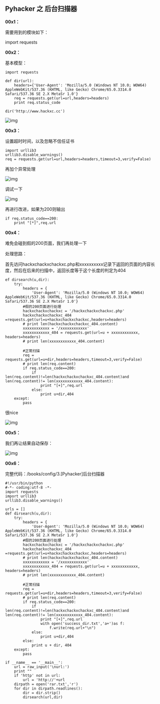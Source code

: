 ## Pyhacker 之 后台扫描器

**00x1：**  

需要用到的模块如下：  

import requests  

**00x2：**  

基本模型：  

```
import requests

def dir(url):
    headers={'User-Agent': 'Mozilla/5.0 (Windows NT 10.0; WOW64) AppleWebKit/537.36 (KHTML, like Gecko) Chrome/65.0.3314.0 Safari/537.36 SE 2.X MetaSr 1.0'}
    req = requests.get(url=url,headers=headers)
    print req.status_code

dir('http://www.hackxc.cc')
```  

![img](https://github.com/hackxc/Pyhacker/blob/master/books/img/3/1.png)  

**00x3：**  

设置超时时间，以及忽略不信任证书  

```
import urllib3
urllib3.disable_warnings()
req = requests.get(url=url,headers=headers,timeout=3,verify=False)
```  

再加个异常处理  

![img](https://github.com/hackxc/Pyhacker/blob/master/books/img/3/2.png)  

调试一下  

![img](https://github.com/hackxc/Pyhacker/blob/master/books/img/3/3.png)  

再进行改进，如果为200则输出  

```
if req.status_code==200:
    print "[*]",req.url
```  

**00x4：**  

难免会碰到假的200页面，我们再处理一下  

处理思路：  

首先访问hackxchackxchackxc.php和xxxxxxxxxx记录下返回的页面的内容长度，然后在后来的扫描中，返回长度等于这个长度的判定为404  

```
ef dirsearch(u,dir):
    try:
        headers = {
            'User-Agent': 'Mozilla/5.0 (Windows NT 10.0; WOW64) AppleWebKit/537.36 (KHTML, like Gecko) Chrome/65.0.3314.0 Safari/537.36 SE 2.X MetaSr 1.0'}
        #假的200页面进行处理
        hackxchackxchackxc = '/hackxchackxchackxc.php'
        hackxchackxchackxc_404 =requests.get(url=u+hackxchackxchackxc,headers=headers)
        # print len(hackxchackxchackxc_404.content)
        xxxxxxxxxxxx = '/xxxxxxxxxxxx'
        xxxxxxxxxxxx_404 = requests.get(url=u + xxxxxxxxxxxx, headers=headers)
        # print len(xxxxxxxxxxxx_404.content)

        #正常扫描
        req = requests.get(url=u+dir,headers=headers,timeout=3,verify=False)
        # print len(req.content)
        if req.status_code==200:
            if len(req.content)!=len(hackxchackxchackxc_404.content)and len(req.content)!= len(xxxxxxxxxxxx_404.content):
                print "[+]",req.url
            else:
                print u+dir,404
    except:
        pass
```  

很nice  

![img](https://github.com/hackxc/Pyhacker/blob/master/books/img/3/4.png)  

**00x5：**  

我们再让结果自动保存：  

![img](https://github.com/hackxc/Pyhacker/blob/master/books/img/3/5.png)  

**00x6：**  

完整代码：/books/config/3.[Pyhacker]后台扫描器  

```
#!/usr/bin/python
#-*- coding:utf-8 -*-
import requests
import urllib3
urllib3.disable_warnings()

urls = []
def dirsearch(u,dir):
    try:
        headers = {
            'User-Agent': 'Mozilla/5.0 (Windows NT 10.0; WOW64) AppleWebKit/537.36 (KHTML, like Gecko) Chrome/65.0.3314.0 Safari/537.36 SE 2.X MetaSr 1.0'}
        #假的200页面进行处理
        hackxchackxchackxc = '/hackxchackxchackxc.php'
        hackxchackxchackxc_404 =requests.get(url=u+hackxchackxchackxc,headers=headers)
        # print len(hackxchackxchackxc_404.content)
        xxxxxxxxxxxx = '/xxxxxxxxxxxx'
        xxxxxxxxxxxx_404 = requests.get(url=u + xxxxxxxxxxxx, headers=headers)
        # print len(xxxxxxxxxxxx_404.content)

        #正常扫描
        req = requests.get(url=u+dir,headers=headers,timeout=3,verify=False)
        # print len(req.content)
        if req.status_code==200:
            if len(req.content)!=len(hackxchackxchackxc_404.content)and len(req.content)!= len(xxxxxxxxxxxx_404.content):
                print "[+]",req.url
                with open('success_dir.txt','a+')as f:
                    f.write(req.url+"\n")
            else:
                print u+dir,404
        else:
            print u + dir, 404
    except:
        pass

if __name__ == '__main__':
    url = raw_input('\nurl:')
    print ""
    if 'http' not in url:
        url = 'http://'+url
    dirpath = open('rar.txt','r')
    for dir in dirpath.readlines():
        dir = dir.strip()
        dirsearch(url,dir)
```
